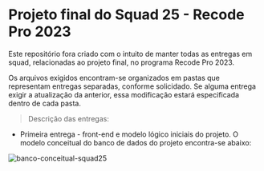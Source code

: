 # Projeto final do Squad 25 - Recode Pro 2023

Este repositório fora criado com o intuito de manter todas as entregas em squad, relacionadas ao projeto final, no programa Recode Pro 2023.

Os arquivos exigidos encontram-se organizados em pastas que representam entregas separadas, conforme solicidado. Se alguma entrega exigir a atualização da anterior, essa modificação estará especificada dentro de cada pasta.

> Descrição das entregas:

+ Primeira entrega - front-end e modelo lógico iniciais do projeto. O modelo conceitual do banco de dados do projeto encontra-se abaixo:

![banco-conceitual-squad25](https://github.com/squad25-recodePro23/projetofinal-recodepro/assets/142354609/f39ba6bb-fd87-4e57-8eeb-3adfa4ec05fb)
